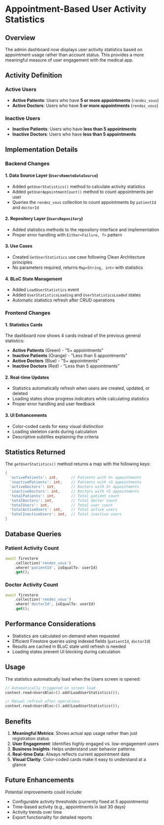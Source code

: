 # Appointment-Based User Activity Statistics

## Overview

The admin dashboard now displays user activity statistics based on
appointment usage rather than account status. This provides a more
meaningful measure of user engagement with the medical app.

## Activity Definition

### Active Users

- **Active Patients**: Users who have **5 or more appointments**
  (`rendez_vous`)
- **Active Doctors**: Users who have **5 or more appointments**
  (`rendez_vous`)

### Inactive Users

- **Inactive Patients**: Users who have **less than 5 appointments**
- **Inactive Doctors**: Users who have **less than 5 appointments**

## Implementation Details

### Backend Changes

#### 1. Data Source Layer (`UsersRemoteDataSource`)

- Added `getUserStatistics()` method to calculate activity statistics
- Added `getUserAppointmentCount()` method to count appointments per
  user
- Queries the `rendez_vous` collection to count appointments by
  `patientId` and `doctorId`

#### 2. Repository Layer (`UsersRepository`)

- Added statistics methods to the repository interface and
  implementation
- Proper error handling with `Either<Failure, T>` pattern

#### 3. Use Cases

- Created `GetUserStatistics` use case following Clean Architecture
  principles
- No parameters required, returns `Map<String, int>` with statistics

#### 4. BLoC State Management

- Added `LoadUserStatistics` event
- Added `UserStatisticsLoading` and `UserStatisticsLoaded` states
- Automatic statistics refresh after CRUD operations

### Frontend Changes

#### 1. Statistics Cards

The dashboard now shows 4 cards instead of the previous general
statistics:

- **Active Patients** (Green) - "5+ appointments"
- **Inactive Patients** (Orange) - "Less than 5 appointments"
- **Active Doctors** (Blue) - "5+ appointments"
- **Inactive Doctors** (Red) - "Less than 5 appointments"

#### 2. Real-time Updates

- Statistics automatically refresh when users are created, updated, or
  deleted
- Loading states show progress indicators while calculating statistics
- Proper error handling and user feedback

#### 3. UI Enhancements

- Color-coded cards for easy visual distinction
- Loading skeleton cards during calculation
- Descriptive subtitles explaining the criteria

## Statistics Returned

The `getUserStatistics()` method returns a map with the following
keys:

```dart
{
  'activePatients': int,      // Patients with 5+ appointments
  'inactivePatients': int,    // Patients with <5 appointments
  'activeDoctors': int,       // Doctors with 5+ appointments
  'inactiveDoctors': int,     // Doctors with <5 appointments
  'totalPatients': int,       // Total patient count
  'totalDoctors': int,        // Total doctor count
  'totalUsers': int,          // Total user count
  'totalActiveUsers': int,    // Total active users
  'totalInactiveUsers': int,  // Total inactive users
}
```

## Database Queries

### Patient Activity Count

```dart
await firestore
    .collection('rendez_vous')
    .where('patientId', isEqualTo: userId)
    .get();
```

### Doctor Activity Count

```dart
await firestore
    .collection('rendez_vous')
    .where('doctorId', isEqualTo: userId)
    .get();
```

## Performance Considerations

- Statistics are calculated on-demand when requested
- Efficient Firestore queries using indexed fields (`patientId`,
  `doctorId`)
- Results are cached in BLoC state until refresh is needed
- Loading states prevent UI blocking during calculation

## Usage

The statistics automatically load when the Users screen is opened:

```dart
// Automatically triggered on screen load
context.read<UsersBloc>().add(LoadUserStatistics());

// Manual refresh after operations
context.read<UsersBloc>().add(LoadUserStatistics());
```

## Benefits

1. **Meaningful Metrics**: Shows actual app usage rather than just
   registration status
2. **User Engagement**: Identifies highly engaged vs. low-engagement
   users
3. **Business Insights**: Helps understand user behavior patterns
4. **Real-time Data**: Always reflects current appointment data
5. **Visual Clarity**: Color-coded cards make it easy to understand at
   a glance

## Future Enhancements

Potential improvements could include:

- Configurable activity thresholds (currently fixed at 5 appointments)
- Time-based activity (e.g., appointments in last 30 days)
- Activity trends over time
- Export functionality for detailed reports

